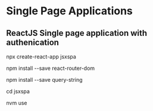 # Single Page Applications

## ReactJS Single page application with authenication
npx create-react-app jsxspa

npm install --save react-router-dom

npm install --save query-string

cd jsxspa

nvm use
